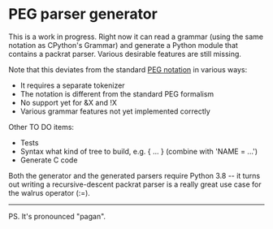 PEG parser generator
====================

This is a work in progress.  Right now it can read a grammar (using
the same notation as CPython's Grammar) and generate a Python module
that contains a packrat parser.  Various desirable features are still
missing.

Note that this deviates from the standard [PEG
notation](https://github.com/PhilippeSigaud/Pegged/wiki/PEG-Basics) in
various ways:

- It requires a separate tokenizer
- The notation is different from the standard PEG formalism
- No support yet for &X and !X
- Various grammar features not yet implemented correctly

Other TO DO items:

- Tests
- Syntax what kind of tree to build, e.g. { ... } (combine with 'NAME = ...')
- Generate C code

Both the generator and the generated parsers require Python 3.8 -- it
turns out writing a recursive-descent packrat parser is a really great
use case for the walrus operator (:=).

___
PS. It's pronounced "pagan".
